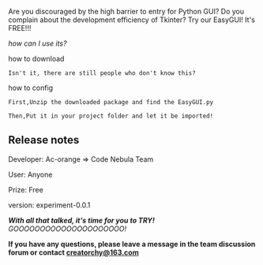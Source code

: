 Are you discouraged by the high barrier to entry for Python GUI? 
Do you complain about the development efficiency of Tkinter?
Try our EasyGUI!
It's FREE!!!

*how can I use its?*

  how to download
  
    Isn't it, there are still people who don't know this?
    
  how to config
  
    First,Unzip the downloaded package and find the EasyGUI.py
    
    Then,Put it in your project folder and let it be imported!

**Release notes**
------------------
Developer: Ac-orange => Code Nebula Team

User: Anyone

Prize: Free

version: experiment-0.0.1


***With all that talked, it's time for you to TRY!***
*GOOOOOOOOOOOOOOOOOOOOO!*


**If you have any questions, please leave a message in the team discussion forum or contact creatorchy@163.com**
